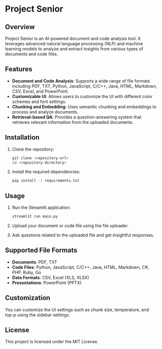 # Project Senior

## Overview

Project Senior is an AI-powered document and code analysis tool. It leverages advanced natural language processing (NLP) and machine learning models to analyze and extract insights from various types of documents and code files.

## Features

- **Document and Code Analysis**: Supports a wide range of file formats including PDF, TXT, Python, JavaScript, C/C++, Java, HTML, Markdown, CSV, Excel, and PowerPoint.
- **Customizable UI**: Allows users to customize the UI with different color schemes and font settings.
- **Chunking and Embedding**: Uses semantic chunking and embeddings to process and analyze documents.
- **Retrieval-based QA**: Provides a question-answering system that retrieves relevant information from the uploaded documents.

## Installation

1. Clone the repository:
    ```sh
    git clone <repository-url>
    cd <repository-directory>
    ```

2. Install the required dependencies:
    ```sh
    pip install -r requirements.txt
    ```

## Usage

1. Run the Streamlit application:
    ```sh
    streamlit run main.py
    ```

2. Upload your document or code file using the file uploader.

3. Ask questions related to the uploaded file and get insightful responses.

## Supported File Formats

- **Documents**: PDF, TXT
- **Code Files**: Python, JavaScript, C/C++, Java, HTML, Markdown, C#, PHP, Ruby, Go
- **Data Formats**: CSV, Excel (XLS, XLSX)
- **Presentations**: PowerPoint (PPTX)

## Customization

You can customize the UI settings such as chunk size, temperature, and top-p using the sidebar settings.

## License

This project is licensed under the MIT License.